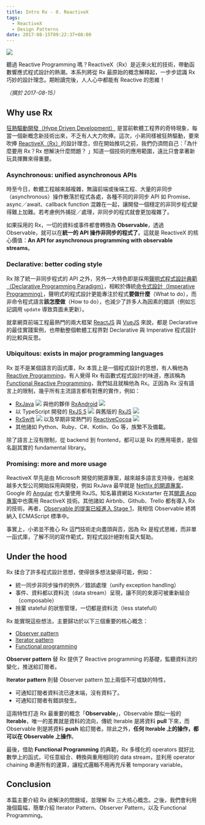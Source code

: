 ```yaml
---
title: Intro Rx - 0. ReactiveX
tags:
  - ReactiveX
  - Design Patterns
date: 2017-08-15T09:22:37+08:00
---
```


![](https://i.imgur.com/2oGARle.png)

聽過 Reactive Programming 嗎？ReactiveX（Rx）是近來火紅的技術，帶動函數響應式程式設計的熱潮。本系列將從 Rx 最原始的概念解釋起，一步步認識 Rx 巧妙的設計理念。期盼讀完後，人人心中都能有 Reactive 的思維！

_（撰於 2017-08-15）_

<!-- more -->

## Why use Rx

[狂熱驅動開發（Hype Driven Development）][hdd] 是當前軟體工程界的奇特現象，每當一個新概念新技術出來，不乏有人大力吹捧。這次，小弟同樣被狂熱驅動，要來吹捧 [ReactiveX（Rx）][reactivex]的設計理念，但在開始推坑之前，我們仍須問自己：「為什麼要用 Rx？Rx 想解決什麼問題？ 」知道一個技術的應用範圍，遠比只會拿著新玩具揮舞來得重要。

### Asynchronous: unified asynchronous APIs

時至今日，軟體工程越來越複雜，無論前端或後端工程、大量的非同步（asynchronous）操作散落於程式各處，各種不同的非同步 API 如 Promise、async／await、callback function 混雜在一起，讓開發一個穩定的非同步程式變得難上加難。若考慮例外捕捉／處理，非同步的程式就會更加複雜了。

如果採用的 Rx，一切的資料或事件都會轉換為 **Observable**，透過 Observable，就可以在**統一的 API 操作非同步的程式了**。這就是 ReactiveX 的核心價值：**An API for asynchronous programming with observable streams**。

### Declarative: better coding style

Rx 除了統一非同步程式的 API 之外，另外一大特色即是採用[聲明式程式設計典範（Declarative Programming Paradigm）][declarative-programming]，相較於傳統[命令式設計（Imperative Programming）][imperative-programming]，聲明式的程式設計更能專注於程式**要做什麼**（What to do），而非命令程式語言**該怎麼做**（How to do），也減少了許多人為因素的錯誤（例如忘記調用 `update` 導致頁面未更新）。

就拿網頁前端工程最熱門的兩大框架 [ReactJS][reactjs] 與 [VueJS][vuejs] 來說，都是 Declarative 的最佳實踐案例，也帶動整個軟體工程界對 Declarative 與 Imperative 程式設計的比較與反思。

### Ubiquitous: exists in major programming languages

Rx 並不是某個語言的函式庫，Rx 本質上是一個程式設計的思想，有人稱他為 [Reactive Programming][reactive-programming]，有人覺得 Rx 有函數式程式設計的味道，應該稱為 [Functional Reactive Programming][functional-reactive-programming]，我們姑且就稱他為 Rx。正因為 Rx 沒有語言上的限制，幾乎所有主流語言都有對應的實作，例如：

- [RxJava][rxjava] ![][rxjava-stars] 與他的夥伴 [RxAndroid][rxandroid] ![][rxandroid-stars]
- 以 TypeScript 開發的 [RxJS 5][rxjs5] ![][rxjs5-stars] 與舊版的 [RxJS][rxjs4] ![][rxjs4-stars]
- [RxSwift][rxswift] ![][rxswift-stars] 以及早期非常熱門的 [ReactiveCocoa][rac] ![][rac-stars]
- 其他諸如 Python、Ruby、C#、Kotlin、Go 等，族繁不及備載。

除了語言上沒有限制，從 backend 到 frontend，都可以是 Rx 的應用場景，是個名副其實的 fundamental library。

### Promising: more and more usage

ReactiveX 早先是由 Microsoft 開發的開源專案，越來越多語言支持後，也越來越多大型公司開始採用與開發，例如 RxJava 最早就是 [Netflix 的開源專案][rxjava-netflix]，Google 的 [Angular][angular] 也大量使用 RxJS。知名募資網站 Kickstarter 在其[開源 App 專案][kickstarter-github]中也廣用 ReactiveX 技術。其他諸如 Airbnb、Github、Trello 都有導入 Rx 的技術。再者，[Observable 的提案已經進入 Stage 1][observable-proposal]，我相信 Observable 終將納入 ECMAScript 標準中。

事實上，小弟並不擔心 Rx 這門技術走向盡頭與否，因為 Rx 是程式思維，而非單一函式庫，了解不同的寫作範式，對程式設計絕對有莫大幫助。

## Under the hood

Rx 揉合了許多程式設計思想，使得很多想法變得可能，例如：

- 統一同步非同步操作的例外／錯誤處理（unify exception handling）
- 事件、資料都以資料流（data stream）呈現，讓不同的來源可被重新組合（composable）
- 捨棄 stateful 的狀態管理，一切都是資料流（less statefull）

Rx 能實現這些想法，主要歸功於以下三個重要的核心概念：

- [Observer pattern][observer-pattern]
- [Iterator pattern][iterator-pattern]
- [Functional programming][functional-programming]

**Observer pattern** 替 Rx 提供了 Reactive programming 的基礎，監聽資料流的變化，推送給訂閱者。

**Iterator pattern** 則替 Observer pattern 加上兩個不可或缺的特性，

- 可通知訂閱者資料流已達末端，沒有資料了。
- 可通知訂閱者有錯誤發生。

這兩特性打造 Rx 最重要的概念「**Observable**」，Observable 類似一般的 **Iterable**，唯一的差異就是資料的流向，傳統 Iterable 是將資料 **pull** 下來，而 Observable 則是將資料 **push** 給訂閱者。除此之外，**任何 Iterable 上的操作，都可以在 Observable 上操作**。

最後，借助 **Functional Programming** 的典範，Rx 多樣化的 operators 就好比數學上的函式，可任意組合、轉換與重用相同的 data stream，並利用 operator chaining 串連所有的運算，讓程式邏輯不用再充斥著 temporary variable。

## Conclusion

本篇主要介紹 Rx 欲解決的問題域，並理解 Rx 三大核心概念。之後，我們會利用幾個篇幅，簡單介紹 Iterator Pattern、Observer Pattern，以及 Functional Programming。


[rac-stars]: https://img.shields.io/github/stars/ReactiveCocoa/ReactiveCocoa.svg?style=social&label=Star
[rac]: https://github.com/ReactiveCocoa/ReactiveCocoa
[rxandroid-stars]: https://img.shields.io/github/stars/reactivex/rxandroid.svg?style=social&label=Star
[rxandroid]: https://github.com/ReactiveX/RxAndroid
[rxjava-stars]: https://img.shields.io/github/stars/reactivex/rxjava.svg?style=social&label=Star
[rxjava]: https://github.com/ReactiveX/RxJava
[rxjs4-stars]: https://img.shields.io/github/stars/reactive-extensions/rxjs.svg?style=social&label=Star
[rxjs4]: https://github.com/Reactive-Extensions/RxJS
[rxjs5-stars]: https://img.shields.io/github/stars/reactivex/rxjs.svg?style=social&label=Star
[rxjs5]: https://github.com/ReactiveX/RxJS
[rxswift-stars]: https://img.shields.io/github/stars/reactivex/rxswift.svg?style=social&label=Star
[rxswift]: https://github.com/ReactiveX/RxSwift

[declarative-programming]: https://en.wikipedia.org/wiki/Declarative_programming
[imperative-programming]: https://en.wikipedia.org/wiki/Imperative_programming
[reactive-programming]: https://en.wikipedia.org/wiki/Reactive_programming
[functional-reactive-programming]: https://en.wikipedia.org/wiki/Functional_reactive_programming
[functional-programming]: https://en.wikipedia.org/wiki/Functional_programming
[iterator-pattern]: https://en.wikipedia.org/wiki/Iterator_pattern
[observer-pattern]: https://en.wikipedia.org/wiki/Observer_pattern

[rxjava-netflix]: https://www.slideshare.net/InfoQ/functional-reactive-programming-in-the-netflix-api
[kickstarter-github]: https://github.com/kickstarter
[observable-proposal]: https://tc39.github.io/proposal-observable/
[angular]: https://angular.io

[reactjs]: https://facebook.github.io/react/
[vuejs]: https://vuejs.org/

[reactivex]: reactivex.io
[hdd]: https://blog.daftcode.pl/hype-driven-development-3469fc2e9b22
